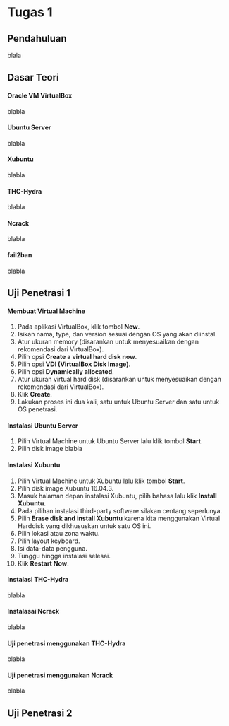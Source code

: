 # Tugas 1

## Pendahuluan
blala

## Dasar Teori

#### Oracle VM VirtualBox
blabla

#### Ubuntu Server
blabla

#### Xubuntu
blabla

#### THC-Hydra
blabla

#### Ncrack
blabla

#### fail2ban
blabla

## Uji Penetrasi 1

#### Membuat Virtual Machine
1. Pada aplikasi VirtualBox, klik tombol **New**.
1. Isikan nama, type, dan version sesuai dengan OS yang akan diinstal.
1. Atur ukuran memory (disarankan untuk menyesuaikan dengan rekomendasi dari VirtualBox).
1. Pilih opsi **Create a virtual hard disk now**.
1. Pilih opsi **VDI (VirtualBox Disk Image)**.
1. Pilih opsi **Dynamically allocated**.
1. Atur ukuran virtual hard disk (disarankan untuk menyesuaikan dengan rekomendasi dari VirtualBox).
1. Klik **Create**.
1. Lakukan proses ini dua kali, satu untuk Ubuntu Server dan satu untuk OS penetrasi.

#### Instalasi Ubuntu Server
1. Pilih Virtual Machine untuk Ubuntu Server lalu klik tombol **Start**.
1. Pilih disk image blabla


#### Instalasi Xubuntu
1. Pilih Virtual Machine untuk Xubuntu lalu klik tombol **Start**.
1. Pilih disk image Xubuntu 16.04.3.
1. Masuk halaman depan instalasi Xubuntu, pilih bahasa lalu klik **Install Xubuntu**.
1. Pada pilihan instalasi third-party software silakan centang seperlunya.
1. Pilih **Erase disk and install Xubuntu** karena kita menggunakan Virtual Harddisk yang dikhususkan untuk satu OS ini.
1. Pilih lokasi atau zona waktu.
1. Pilih layout keyboard.
1. Isi data-data pengguna.
1. Tunggu hingga instalasi selesai.
1. Klik **Restart Now**.

#### Instalasi THC-Hydra
blabla

#### Instalasai Ncrack
blabla

#### Uji penetrasi menggunakan THC-Hydra
blabla

#### Uji penetrasi menggunakan Ncrack
blabla

## Uji Penetrasi 2

